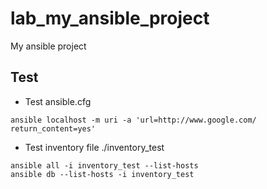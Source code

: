 # lab_my_ansible_project
My ansible project


## Test 


* Test ansible.cfg

```
ansible localhost -m uri -a 'url=http://www.google.com/ return_content=yes'
```

* Test inventory file ./inventory_test

``` shell
ansible all -i inventory_test --list-hosts 
ansible db --list-hosts -i inventory_test
```
